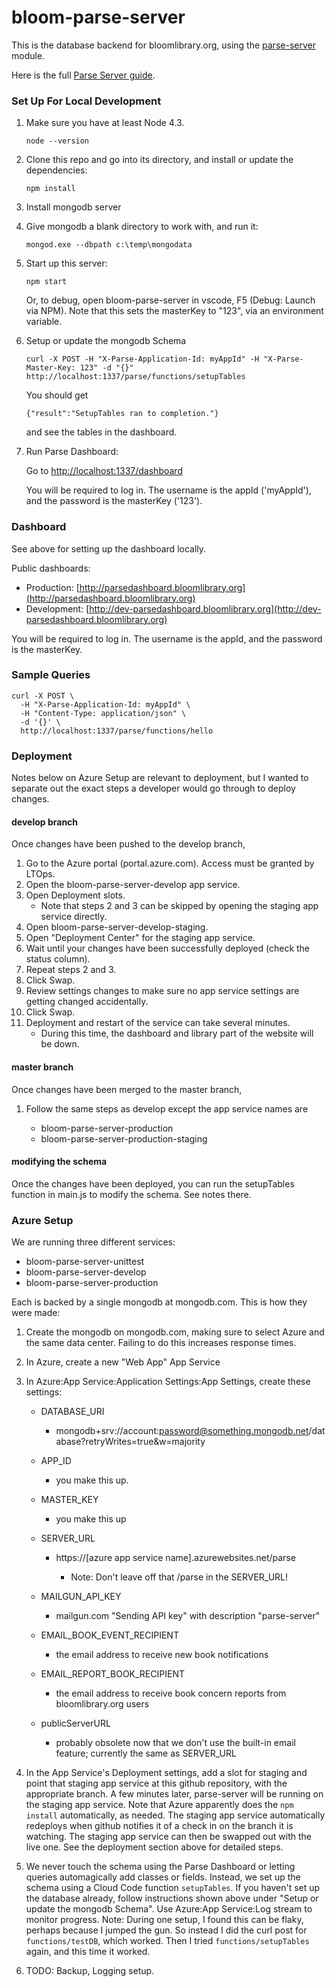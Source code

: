 # bloom-parse-server

This is the database backend for bloomlibrary.org, using the [parse-server](https://github.com/parse-community/parse-server) module.

Here is the full [Parse Server guide](http://docs.parseplatform.org/parse-server/guide/).

### Set Up For Local Development

1. Make sure you have at least Node 4.3.

   `node --version`

1. Clone this repo and go into its directory, and install or update the dependencies:

   `npm install`

1. Install mongodb server

1. Give mongodb a blank directory to work with, and run it:

   `mongod.exe --dbpath c:\temp\mongodata`

1. Start up this server:

   `npm start`

   Or, to debug, open bloom-parse-server in vscode, F5 (Debug: Launch via NPM). Note that this sets the masterKey to "123", via an environment variable.

1. Setup or update the mongodb Schema

   ```
   curl -X POST -H "X-Parse-Application-Id: myAppId" -H "X-Parse-Master-Key: 123" -d "{}" http://localhost:1337/parse/functions/setupTables
   ```

   You should get

   `{"result":"SetupTables ran to completion."}`

   and see the tables in the dashboard.

1. Run Parse Dashboard:

   Go to [http://localhost:1337/dashboard](http://localhost:1337/dashboard)

   You will be required to log in. The username is the appId ('myAppId'), and the password is the masterKey ('123').

### Dashboard

See above for setting up the dashboard locally.

Public dashboards:

- Production: [http://parsedashboard.bloomlibrary.org](http://parsedashboard.bloomlibrary.org)
- Development: [http://dev-parsedashboard.bloomlibrary.org](http://dev-parsedashboard.bloomlibrary.org)

You will be required to log in. The username is the appId, and the password is the masterKey.

### Sample Queries

```
curl -X POST \
  -H "X-Parse-Application-Id: myAppId" \
  -H "Content-Type: application/json" \
  -d '{}' \
  http://localhost:1337/parse/functions/hello
```

### Deployment

Notes below on Azure Setup are relevant to deployment, but I wanted to separate out the exact steps a developer would go through to deploy changes.

#### develop branch

Once changes have been pushed to the develop branch,

1. Go to the Azure portal (portal.azure.com). Access must be granted by LTOps.
2. Open the bloom-parse-server-develop app service.
3. Open Deployment slots.
   - Note that steps 2 and 3 can be skipped by opening the staging app service directly.
4. Open bloom-parse-server-develop-staging.
5. Open "Deployment Center" for the staging app service.
6. Wait until your changes have been successfully deployed (check the status column).
7. Repeat steps 2 and 3.
8. Click Swap.
9. Review settings changes to make sure no app service settings are getting changed accidentally.
10. Click Swap.
11. Deployment and restart of the service can take several minutes.
    - During this time, the dashboard and library part of the website will be down.

#### master branch

Once changes have been merged to the master branch,

1. Follow the same steps as develop except the app service names are

   - bloom-parse-server-production
   - bloom-parse-server-production-staging

#### modifying the schema

Once the changes have been deployed, you can run the setupTables function in main.js to modify the schema. See notes there.

### Azure Setup

We are running three different services:

- bloom-parse-server-unittest
- bloom-parse-server-develop
- bloom-parse-server-production

Each is backed by a single mongodb at mongodb.com. This is how they were made:

1. Create the mongodb on mongodb.com, making sure to select Azure and the same data center. Failing to do this increases response times.
2. In Azure, create a new "Web App" App Service
3. In Azure:App Service:Application Settings:App Settings, create these settings:

   - DATABASE_URI

     - mongodb+srv://account:password@something.mongodb.net/database?retryWrites=true&w=majority

   - APP_ID

     - you make this up.

   - MASTER_KEY

     - you make this up

   - SERVER_URL

     - https://[azure app service name].azurewebsites.net/parse

       - Note: Don't leave off that /parse in the SERVER_URL!

   - MAILGUN_API_KEY

     - mailgun.com "Sending API key" with description "parse-server"

   - EMAIL_BOOK_EVENT_RECIPIENT

     - the email address to receive new book notifications

   - EMAIL_REPORT_BOOK_RECIPIENT

     - the email address to receive book concern reports from bloomlibrary.org users

   - publicServerURL

     - probably obsolete now that we don't use the built-in email feature; currently the same as SERVER_URL

4. In the App Service's Deployment settings, add a slot for staging and point that staging app service at this github repository,
   with the appropriate branch. A few minutes later, parse-server will be running on the staging app service.
   Note that Azure apparently does the `npm install` automatically, as needed.
   The staging app service automatically redeploys when github notifies it of a check in on the branch it is watching.
   The staging app service can then be swapped out with the live one.
   See the deployment section above for detailed steps.

5. We never touch the schema using the Parse Dashboard or letting queries automagically add classes or fields.
   Instead, we set up the schema using a Cloud Code function `setupTables`.
   If you haven't set up the database already, follow instructions shown above under "Setup or update the mongodb Schema".
   Use Azure:App Service:Log stream to monitor progress.
   Note: During one setup, I found this can be flaky, perhaps because I jumped the gun.
   So instead I did the curl post for `functions/testDB`, which worked.
   Then I tried `functions/setupTables` again, and this time it worked.

6. TODO: Backup, Logging setup.
